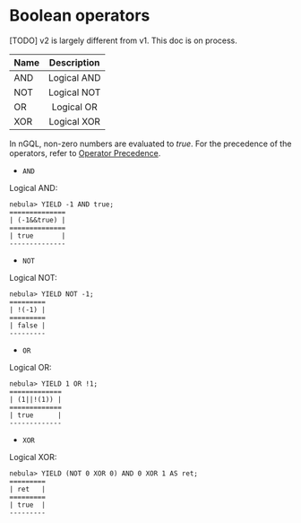 # Boolean operators

[TODO] v2 is largely different from v1. This doc is on process.

|  **Name**    |  **Description**    |
|:----|:----:|
|   AND     |   Logical AND     |
|   NOT      |   Logical NOT     |
|   OR   |   Logical OR   |
|   XOR      |   Logical XOR  |

In nGQL, non-zero numbers are evaluated to _true_. For the precedence of the operators, refer to [Operator Precedence](8.precedence.md).

* `AND`

Logical AND:

```ngql
nebula> YIELD -1 AND true;
==============
| (-1&&true) |
==============
| true       |
--------------
```

* `NOT`

Logical NOT:

```ngql
nebula> YIELD NOT -1;
=========
| !(-1) |
=========
| false |
---------
```

* `OR`

Logical OR:

```ngql
nebula> YIELD 1 OR !1;
=============
| (1||!(1)) |
=============
| true      |
-------------
```

* `XOR`

Logical XOR:

```ngql
nebula> YIELD (NOT 0 XOR 0) AND 0 XOR 1 AS ret;
=========
| ret   |
=========
| true  |
---------
```
